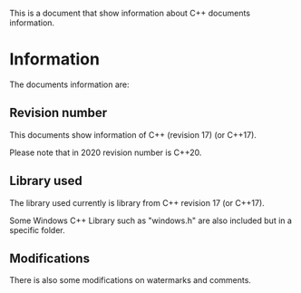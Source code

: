 This is a document that show information about C++ documents information.

# Information
The documents information are:
## Revision number
This documents show information of C++ (revision 17) (or C++17).

Please note that in 2020 revision number is C++20.
## Library used
The library used currently is library from C++ revision 17 (or C++17).

Some Windows C++ Library such as "windows.h" are also included but in a specific folder.
## Modifications
There is also some modifications on watermarks and comments.
